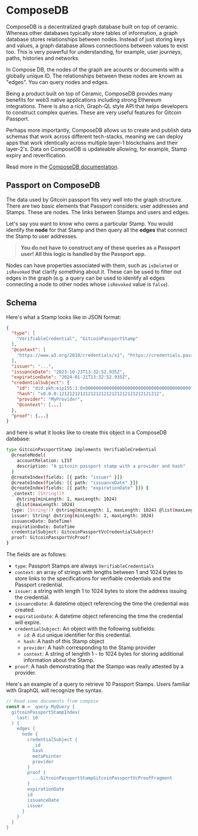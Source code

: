 # ComposeDB

ComposeDB is a decentralized graph database built on top of ceramic.
Whereas other databases typically store tables of information, a graph database stores relationships between nodes.
Instead of just storing keys and values, a graph database allows connectioons between values to exist too. 
This is very powerful for understanding, for example, user journeys, paths, histories and networks.

In Compose DB, the nodes of the graph are acounts or documents with a globally unique ID. The relationships between these nodes are known as "edges". You can query nodes and edges.

Being a product built on top of Ceramic, ComposeDB provides many benefits for web3 native applications including strong Ethereum integrations. There is also a rich, Graph-QL style API that helps developers to construct complex queries. These are very useful features for Gitcoin Passport.

Perhaps more importantly, ComposeDB allows us to create and publish data schemas that work across different tech-stacks, meaning we can deploy apps that work identically across multiple layer-1 blockchains and their layer-2's. Data on ComposeDB is updateable allowing, for example, Stamp expiry and reverification.

Read more in the [ComposeDB documentation](https://developers.ceramic.network/docs/composedb/getting-started).

## Passport on ComposeDB

The data used by Gitcoin passport fits very well into the graph structure. There are two basic elements that Passport considers: user addresses and Stamps. These are nodes. The links between Stamps and users and edges. 

Let's say you want to know who owns a particular Stamp. You would identify the **node** for that Stamp and then query all the **edges** that connect the Stamp to user addresses.

> **You do not have to construct any of these queries as a Passport user! All this logic is handled by the Passport app.**

Nodes can have properties associated with them, such as `isDeleted` or `isRevoked` that clarify something about it. These can be used to filter out edges in the graph (e.g. a query can be used to identify all edges connecting a node to other nodes whose `isRevoked` value is `false`).

## Schema

Here's what a Stamp looks like in JSON format:

```json
{
  "type": [
    "VerifiableCredential", "GitcoinPassportStamp"
  ],
  "@context": [
    "https://www.w3.org/2018/credentials/v1", "https://credentials.passport.gitcoin.co/"
  ],
  "issuer": "...",
  "issuanceDate": "2023-10-23T13:32:52.935Z",
  "expirationDate": "2024-01-21T13:32:52.935Z",
  "credentialSubject": {
    "id": "did:pkh:eip155:1:0x0000000000000000000000000000000000000000",
    "hash": "v0.0.0:12121212121212121212121212121212121212",
    "provider": "MyProvider",
    "@context": [...]
  },
  "proof": {...}
}
```

and here is what it looks like to create this object in a ComposeDB database:

```bash
type GitcoinPassportStamp implements VerifiableCredential
  @createModel(
    accountRelation: LIST
    description: "A gitcoin passport stamp with a provider and hash"
  )
  @createIndex(fields: [{ path: "issuer" }])
  @createIndex(fields: [{ path: "issuanceDate" }])
  @createIndex(fields: [{ path: "expirationDate" }]) {
  _context: [String!]!
    @string(minLength: 1, maxLength: 1024)
    @list(maxLength: 1024)
  type: [String!]! @string(minLength: 1, maxLength: 1024) @list(maxLength: 1024)
  issuer: String! @string(minLength: 1, maxLength: 1024)
  issuanceDate: DateTime!
  expirationDate: DateTime
  credentialSubject: GitcoinPassportVcCredentialSubject!
  proof: GitcoinPassportVcProof!
}
```

The fields are as follows:
- `type`: Passport Stamps are always `VerifiableCredentials`
- `context`: an array of strings with lengths between 1 and 1024 bytes to store links to the specifications for verifiable credentials and the Passport credential.
- `issuer`: a string with length 1 to 1024 bytes to store the address issuing the credential.
- `issuanceDate`: A datetime object referencing the time the credential was created.
- `expirationDate`: A datetime object referencing the time the credential will expire.
- `credentialSubject`: An object with the following subfields:
  - `id`: A `did` unique identifier for this credential.
  - `hash`: A hash of this Stamp object
  - `provider`: A hash corresponding to the Stamp provider
  - `context`: A string of lenghth 1 - to 1024 bytes for storing additional information about the Stamp.
- `proof`: A hash demonstrating that the Stampo was really attested by a provider.




Here's an example of a query to retrieve 10 Passport Stamps. Users familiar with GraphQL will recognize the syntax.

```js
// Read some documents from compose
const m = `query MyQuery {
  gitcoinPassportStampIndex(
    last: 10
  ) {
    edges {
      node {
        credentialSubject {
          _id
          hash
          metaPointer
          provider
        }
        proof {
          ...GitcoinPassportStampGitcoinPassportVcProofFragment
        }
        expirationDate
        id
        issuanceDate
        issuer
      }
    }
  }
}
```
